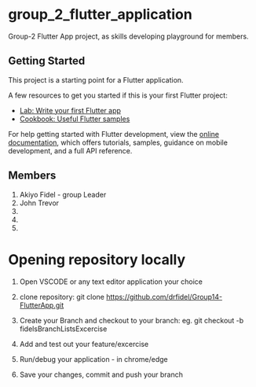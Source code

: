 # group_2_flutter_application

Group-2 Flutter App project, as skills developing playground for members.

## Getting Started

This project is a starting point for a Flutter application.

A few resources to get you started if this is your first Flutter project:

- [Lab: Write your first Flutter app](https://docs.flutter.dev/get-started/codelab)
- [Cookbook: Useful Flutter samples](https://docs.flutter.dev/cookbook)

For help getting started with Flutter development, view the
[online documentation](https://docs.flutter.dev/), which offers tutorials,
samples, guidance on mobile development, and a full API reference.

## Members
1. Akiyo Fidel - group Leader
2. John Trevor
3.
4.
5.

# Opening repository locally
1. Open VSCODE or any text editor application your choice

2. clone repository: 
git clone https://github.com/drfidel/Group14-FlutterApp.git

3. Create your Branch and checkout to your branch:
eg. git checkout -b fidelsBranchListsExcercise

4. Add and test out your feature/excercise

5. Run/debug your application - in chrome/edge

6. Save your changes, commit and push your branch
